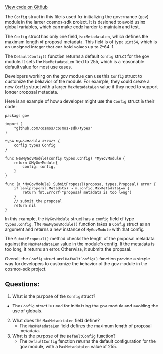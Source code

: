 [View code on GitHub](https://github.com/cosmos/cosmos-sdk.git/x/gov/types/config.go)

The `Config` struct in this file is used for initializing the governance (gov) module in the larger cosmos-sdk project. It is designed to avoid using global variables, which can make code harder to maintain and test. 

The `Config` struct has only one field, `MaxMetadataLen`, which defines the maximum length of proposal metadata. This field is of type `uint64`, which is an unsigned integer that can hold values up to 2^64-1. 

The `DefaultConfig()` function returns a default `Config` struct for the gov module. It sets the `MaxMetadataLen` field to 255, which is a reasonable default value for most use cases. 

Developers working on the gov module can use this `Config` struct to customize the behavior of the module. For example, they could create a new `Config` struct with a larger `MaxMetadataLen` value if they need to support longer proposal metadata. 

Here is an example of how a developer might use the `Config` struct in their code:

```
package gov

import (
    "github.com/cosmos/cosmos-sdk/types"
)

type MyGovModule struct {
    config types.Config
}

func NewMyGovModule(config types.Config) *MyGovModule {
    return &MyGovModule{
        config: config,
    }
}

func (m *MyGovModule) SubmitProposal(proposal types.Proposal) error {
    if len(proposal.Metadata) > m.config.MaxMetadataLen {
        return fmt.Errorf("proposal metadata is too long")
    }
    // submit the proposal
    return nil
}
```

In this example, the `MyGovModule` struct has a `config` field of type `types.Config`. The `NewMyGovModule()` function takes a `Config` struct as an argument and returns a new instance of `MyGovModule` with that config. 

The `SubmitProposal()` method checks the length of the proposal metadata against the `MaxMetadataLen` value in the module's config. If the metadata is too long, it returns an error. Otherwise, it submits the proposal. 

Overall, the `Config` struct and `DefaultConfig()` function provide a simple way for developers to customize the behavior of the gov module in the cosmos-sdk project.
## Questions: 
 1. What is the purpose of the `Config` struct?
   - The `Config` struct is used for initializing the gov module and avoiding the use of globals.
2. What does the `MaxMetadataLen` field define?
   - The `MaxMetadataLen` field defines the maximum length of proposal metadata.
3. What is the purpose of the `DefaultConfig` function?
   - The `DefaultConfig` function returns the default configuration for the gov module, with a `MaxMetadataLen` value of 255.
